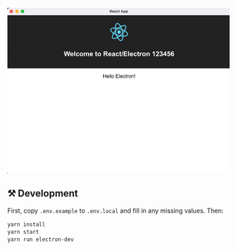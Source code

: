 ![screenshot](.github/screenshot.png)

## ⚒️ Development

First, copy `.env.example` to `.env.local` and fill in any missing values. Then:

```bash
yarn install
yarn start
yarn run electron-dev
```